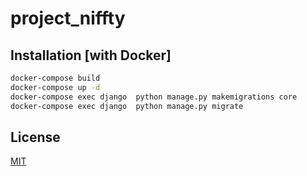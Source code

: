 # project_niffty



## Installation [with Docker]

```bash
docker-compose build
docker-compose up -d
docker-compose exec django  python manage.py makemigrations core
docker-compose exec django  python manage.py migrate
```



## License
[MIT](https://choosealicense.com/licenses/mit/)
